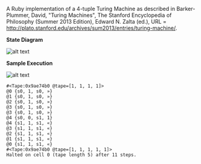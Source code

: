 A Ruby implementation of a 4-tuple Turing Machine as described in Barker-Plummer, David, "Turing Machines", The Stanford Encyclopedia of Philosophy (Summer 2013 Edition), Edward N. Zalta (ed.), URL = <http://plato.stanford.edu/archives/sum2013/entries/turing-machine/>.

**State Diagram**

![alt text](http://plato.stanford.edu/archives/sum2013/entries/turing-machine/AddOne.gif)

**Sample Execution**

![alt text](http://plato.stanford.edu/archives/sum2013/entries/turing-machine/animated-addone.gif)

```
#<Tape:0x9ae74b0 @tape=[1, 1, 1, 1]>
@0 {s0, 1, s0, »}
@1 {s0, 1, s0, »}
@2 {s0, 1, s0, »}
@3 {s0, 1, s0, »}
@3 {s0, 1, s0, »}
@4 {s0, 0, s1, 1}
@4 {s1, 1, s1, «}
@3 {s1, 1, s1, «}
@2 {s1, 1, s1, «}
@1 {s1, 1, s1, «}
@0 {s1, 1, s1, «}
#<Tape:0x9ae74b0 @tape=[1, 1, 1, 1, 1]>
Halted on cell 0 (tape length 5) after 11 steps.
```
